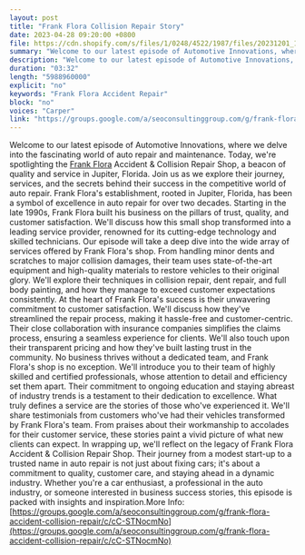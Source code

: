 ```yaml
---
layout: post
title: "Frank Flora Collision Repair Story"
date: 2023-04-28 09:20:00 +0800
file: https://cdn.shopify.com/s/files/1/0248/4522/1987/files/20231201_1.mp3?v=1701395483
summary: "Welcome to our latest episode of Automotive Innovations, where we delve into the fascinating world of auto repair and maintenance. Today, we're spotlighting the Frank Flora Accident & Collision Repair Shop, a beacon of quality and service in Jupiter, Florida. Join us as we explore their journey, services, and the secrets behind their success in the competitive world of auto repair. Frank Flora's establishment, rooted in Jupiter, Florida, has been a symbol of excellence in auto repair for over two decades. Starting in the late 1990s, Frank Flora built his business on the pillars of trust, quality, and customer satisfaction. We'll discuss how this small shop transformed into a leading service provider, renowned for its cutting-edge technology and skilled technicians. Our episode will take a deep dive into the wide array of services offered by Frank Flora's shop. From handling minor dents and scratches to major collision damages, their team uses state-of-the-art equipment and high-quality materials to restore vehicles to their original glory. We'll explore their techniques in collision repair, dent repair, and full body painting, and how they manage to exceed customer expectations consistently. At the heart of Frank Flora's success is their unwavering commitment to customer satisfaction. We'll discuss how they've streamlined the repair process, making it hassle-free and customer-centric. Their close collaboration with insurance companies simplifies the claims process, ensuring a seamless experience for clients. We'll also touch upon their transparent pricing and how they've built lasting trust in the community. No business thrives without a dedicated team, and Frank Flora's shop is no exception. We'll introduce you to their team of highly skilled and certified professionals, whose attention to detail and efficiency set them apart. Their commitment to ongoing education and staying abreast of industry trends is a testament to their dedication to excellence. What truly defines a service are the stories of those who've experienced it. We'll share testimonials from customers who've had their vehicles transformed by Frank Flora's team. From praises about their workmanship to accolades for their customer service, these stories paint a vivid picture of what new clients can expect. In wrapping up, we'll reflect on the legacy of Frank Flora Accident & Collision Repair Shop. Their journey from a modest start-up to a trusted name in auto repair is not just about fixing cars; it's about a commitment to quality, customer care, and staying ahead in a dynamic industry. Whether you're a car enthusiast, a professional in the auto industry, or someone interested in business success stories, this episode is packed with insights and inspiration."
description: "Welcome to our latest episode of Automotive Innovations, where we delve into the fascinating world of auto repair and maintenance. Today, we're spotlighting the <a href='https://groups.google.com/a/seoconsultinggroup.com/g/frank-flora-accident-collision-repair/c/cC-STNocmNo'>Frank Flora</a> Accident & Collision Repair Shop, a beacon of quality and service in Jupiter, Florida. Join us as we explore their journey, services, and the secrets behind their success in the competitive world of auto repair. Frank Flora's establishment, rooted in Jupiter, Florida, has been a symbol of excellence in auto repair for over two decades. Starting in the late 1990s, Frank Flora built his business on the pillars of trust, quality, and customer satisfaction. We'll discuss how this small shop transformed into a leading service provider, renowned for its cutting-edge technology and skilled technicians. Our episode will take a deep dive into the wide array of services offered by Frank Flora's shop. From handling minor dents and scratches to major collision damages, their team uses state-of-the-art equipment and high-quality materials to restore vehicles to their original glory. We'll explore their techniques in collision repair, dent repair, and full body painting, and how they manage to exceed customer expectations consistently. At the heart of Frank Flora's success is their unwavering commitment to customer satisfaction. We'll discuss how they've streamlined the repair process, making it hassle-free and customer-centric. Their close collaboration with insurance companies simplifies the claims process, ensuring a seamless experience for clients. We'll also touch upon their transparent pricing and how they've built lasting trust in the community. No business thrives without a dedicated team, and Frank Flora's shop is no exception. We'll introduce you to their team of highly skilled and certified professionals, whose attention to detail and efficiency set them apart. Their commitment to ongoing education and staying abreast of industry trends is a testament to their dedication to excellence. What truly defines a service are the stories of those who've experienced it. We'll share testimonials from customers who've had their vehicles transformed by Frank Flora's team. From praises about their workmanship to accolades for their customer service, these stories paint a vivid picture of what new clients can expect. In wrapping up, we'll reflect on the legacy of Frank Flora Accident & Collision Repair Shop. Their journey from a modest start-up to a trusted name in auto repair is not just about fixing cars; it's about a commitment to quality, customer care, and staying ahead in a dynamic industry. Whether you're a car enthusiast, a professional in the auto industry, or someone interested in business success stories, this episode is packed with insights and inspiration.More Info:<a href='https://groups.google.com/a/seoconsultinggroup.com/g/frank-flora-accident-collision-repair/c/cC-STNocmNo'>https://groups.google.com/a/seoconsultinggroup.com/g/frank-flora-accident-collision-repair/c/cC-STNocmNo</a>"
duration: "03:32"
length: "5988960000"
explicit: "no"
keywords: "Frank Flora Accident Repair"
block: "no"
voices: "Carper"
link: "https://groups.google.com/a/seoconsultinggroup.com/g/frank-flora-accident-collision-repair/c/cC-STNocmNo"
---
```


Welcome to our latest episode of Automotive Innovations, where we delve into the fascinating world of auto repair and maintenance. Today, we're spotlighting the [Frank Flora](https://groups.google.com/a/seoconsultinggroup.com/g/frank-flora-accident-collision-repair/c/cC-STNocmNo) Accident & Collision Repair Shop, a beacon of quality and service in Jupiter, Florida. Join us as we explore their journey, services, and the secrets behind their success in the competitive world of auto repair. Frank Flora's establishment, rooted in Jupiter, Florida, has been a symbol of excellence in auto repair for over two decades. Starting in the late 1990s, Frank Flora built his business on the pillars of trust, quality, and customer satisfaction. We'll discuss how this small shop transformed into a leading service provider, renowned for its cutting-edge technology and skilled technicians. Our episode will take a deep dive into the wide array of services offered by Frank Flora's shop. From handling minor dents and scratches to major collision damages, their team uses state-of-the-art equipment and high-quality materials to restore vehicles to their original glory. We'll explore their techniques in collision repair, dent repair, and full body painting, and how they manage to exceed customer expectations consistently. At the heart of Frank Flora's success is their unwavering commitment to customer satisfaction. We'll discuss how they've streamlined the repair process, making it hassle-free and customer-centric. Their close collaboration with insurance companies simplifies the claims process, ensuring a seamless experience for clients. We'll also touch upon their transparent pricing and how they've built lasting trust in the community. No business thrives without a dedicated team, and Frank Flora's shop is no exception. We'll introduce you to their team of highly skilled and certified professionals, whose attention to detail and efficiency set them apart. Their commitment to ongoing education and staying abreast of industry trends is a testament to their dedication to excellence. What truly defines a service are the stories of those who've experienced it. We'll share testimonials from customers who've had their vehicles transformed by Frank Flora's team. From praises about their workmanship to accolades for their customer service, these stories paint a vivid picture of what new clients can expect. In wrapping up, we'll reflect on the legacy of Frank Flora Accident & Collision Repair Shop. Their journey from a modest start-up to a trusted name in auto repair is not just about fixing cars; it's about a commitment to quality, customer care, and staying ahead in a dynamic industry. Whether you're a car enthusiast, a professional in the auto industry, or someone interested in business success stories, this episode is packed with insights and inspiration.More Info: [https://groups.google.com/a/seoconsultinggroup.com/g/frank-flora-accident-collision-repair/c/cC-STNocmNo](https://groups.google.com/a/seoconsultinggroup.com/g/frank-flora-accident-collision-repair/c/cC-STNocmNo)
